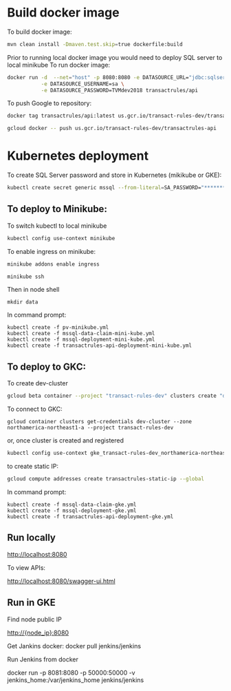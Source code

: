 # Build docker image

To build docker image:

```bash
mvn clean install -Dmaven.test.skip=true dockerfile:build
```

Prior to running local docker image you would need to deploy SQL server to local minikube
To run docker image:
```bash
docker run -d  --net="host" -p 8080:8080 -e DATASOURCE_URL="jdbc:sqlserver://192.168.99.101:30001;databaseName=accounts" \
           -e DATASOURCE_USERNAME=sa \
           -e DATASOURCE_PASSWORD=TVMdev2018 transactrules/api 
```

To push Google to repository:

```bash
docker tag transactrules/api:latest us.gcr.io/transact-rules-dev/transactrules-api:latest

gcloud docker -- push us.gcr.io/transact-rules-dev/transactrules-api
```

# Kubernetes deployment



To create SQL Server password and store in Kubernetes (mikikube or GKE):
```bash
kubectl create secret generic mssql --from-literal=SA_PASSWORD="***********"
```

## To deploy to Minikube:

To switch kubectl to local minikube

```bash
kubectl config use-context minikube
```

To enable ingress on minikube:

```bash
minikube addons enable ingress
```

```bash
minikube ssh
```

Then in node shell

```
mkdir data
```

In command prompt:
```
kubectl create -f pv-minikube.yml
kubectl create -f mssql-data-claim-mini-kube.yml
kubectl create -f mssql-deployment-mini-kube.yml
kubectl create -f transactrules-api-deployment-mini-kube.yml
```

## To deploy to GKC:

To create dev-cluster

```bash
gcloud beta container --project "transact-rules-dev" clusters create "dev-cluster" --zone "northamerica-northeast1-a" --username "admin" --cluster-version "1.9.2-gke.1" --machine-type "n1-standard-1" --image-type "COS" --disk-size "40" --scopes "https://www.googleapis.com/auth/compute","https://www.googleapis.com/auth/devstorage.read_only","https://www.googleapis.com/auth/logging.write","https://www.googleapis.com/auth/monitoring","https://www.googleapis.com/auth/servicecontrol","https://www.googleapis.com/auth/service.management.readonly","https://www.googleapis.com/auth/trace.append" --num-nodes "3" --network "default" --enable-cloud-logging --enable-cloud-monitoring --subnetwork "default"
```

To connect to GKC:

```
gcloud container clusters get-credentials dev-cluster --zone northamerica-northeast1-a --project transact-rules-dev
```

or, once cluster is created and registered

```bash
kubectl config use-context gke_transact-rules-dev_northamerica-northeast1-a_dev-cluster
``` 

to create static IP:
```bash
gcloud compute addresses create transactrules-static-ip --global
```

In command prompt:
```
kubectl create -f mssql-data-claim-gke.yml
kubectl create -f mssql-deployment-gke.yml
kubectl create -f transactrules-api-deployment-gke.yml
```

## Run locally

[http://localhost:8080](http://localhost:8080)

To view APIs:

[http://localhost:8080/swagger-ui.html](http://localhost:8080/swagger-ui.html)
  
## Run in GKE

Find node public IP

[http://{node_ip}:8080](http://{node_ip}:8080)

Get Jankins docker:
docker pull jenkins/jenkins

Run Jenkins from docker

docker run -p 8081:8080 -p 50000:50000 -v jenkins_home:/var/jenkins_home jenkins/jenkins



